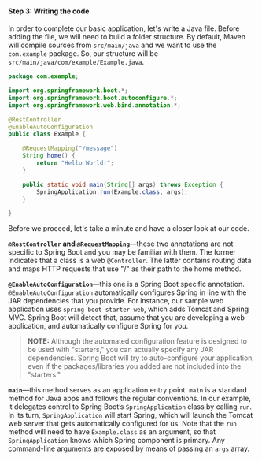 #### Step 3: Writing the code

In order to complete our basic application, let's write a Java file. Before adding the file, we will need to build a folder structure. By default, Maven will compile sources from `src/main/java` and we want to use the `com.example` package. So, our structure will be `src/main/java/com/example/Example.java`.

```java
package com.example;

import org.springframework.boot.*;
import org.springframework.boot.autoconfigure.*;
import org.springframework.web.bind.annotation.*;

@RestController
@EnableAutoConfiguration
public class Example {

    @RequestMapping("/message")
    String home() {
        return "Hello World!";
    }

    public static void main(String[] args) throws Exception {
        SpringApplication.run(Example.class, args);
    }

}
```

Before we proceed, let's take a minute and have a closer look at our code.

**`@RestController` and `@RequestMapping`**—these two annotations are not specific to Spring Boot and you may be familiar with them. The former indicates that a class is a web `@Controller`. The latter contains routing data and maps HTTP requests that use "/" as their path to the home method.

**`@EnableAutoConfiguration`**—this one is a Spring Boot specific annotation. `@EnableAutoConfiguration` automatically configures Spring in line with the JAR dependencies that you provide. For instance, our sample web application uses `spring-boot-starter-web`, which adds Tomcat and Spring MVC. Spring Boot will detect that, assume that you are developing a web application, and automatically configure Spring for you.

> **NOTE:** Although the automated configuration feature is designed to be used with "starters," you can actually specify any JAR dependencies. Spring Boot will try to auto-configure your application, even if the packages/libraries you added are not included into the "starters." 

**`main`**—this method serves as an application entry point. `main` is a standard method for Java apps and follows the regular conventions. In our example, it delegates control to Spring Boot’s `SpringApplication` class by calling `run`. In its turn, `SpringApplication` will start Spring, which will launch the Tomcat web server that gets automatically configured for us. Note that the `run` method will need to have `Example.class` as an argument, so that `SpringApplication` knows which Spring component is primary. Any command-line arguments are exposed by means of passing an `args` array.

